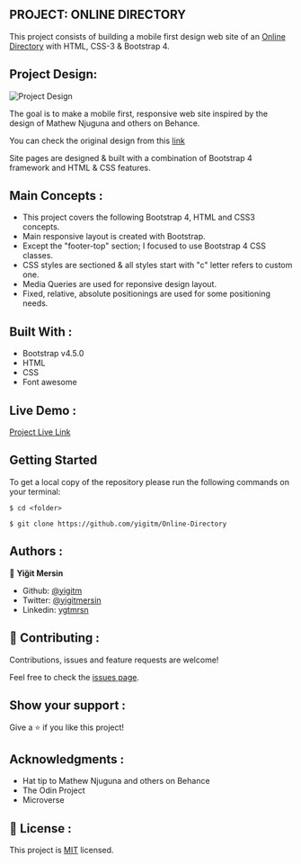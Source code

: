 ## PROJECT: ONLINE DIRECTORY

This project consists of building a mobile first design web site of an [Online Directory](https://raw.githack.com/yigitm/Online-Directory/feature-landing-page/index.html) with HTML, CSS-3 & Bootstrap 4.

## Project Design:

![Project Design](images/responsive-design.svg)

The goal is to make a mobile first, responsive web site inspired by the design of Mathew Njuguna and others on Behance.

You can check the original design from this [link](https://www.behance.net/gallery/25563385/PatashuleKE)

Site pages are designed & built with a combination of Bootstrap 4 framework and HTML & CSS features.

## Main Concepts :

- This project covers the following Bootstrap 4, HTML and CSS3 concepts.
- Main responsive layout is created with Bootstrap.
- Except the "footer-top" section; I focused to use Bootstrap 4 CSS classes.
- CSS styles are sectioned & all styles start with "c" letter refers to custom one.
- Media Queries are used for reponsive design layout.
- Fixed, relative, absolute positionings are used for some positioning needs.

## Built With :

- Bootstrap v4.5.0
- HTML
- CSS
- Font awesome

## Live Demo :

[Project Live Link](https://yigitm.github.io/Online-Directory/)

## Getting Started

To get a local copy of the repository please run the following commands on your terminal:

```
$ cd <folder>
```

```
$ git clone https://github.com/yigitm/Online-Directory
```

## Authors :

👤 **Yiğit Mersin**

- Github: [@yigitm](https://github.com/yigitm)
- Twitter: [@yigitmersin](https://twitter.com/ygtmrsn)
- Linkedin: [ygtmrsn](https://www.linkedin.com/in/yigitmersin)

## 🤝 Contributing :

Contributions, issues and feature requests are welcome!

Feel free to check the [issues page](https://github.com/yigitm/Newsweek/issues).

## Show your support :

Give a ⭐️ if you like this project!

## Acknowledgments :

- Hat tip to Mathew Njuguna and others on Behance
- The Odin Project
- Microverse

## 📝 License :

This project is [MIT](https://github.com/yigitm) licensed.
